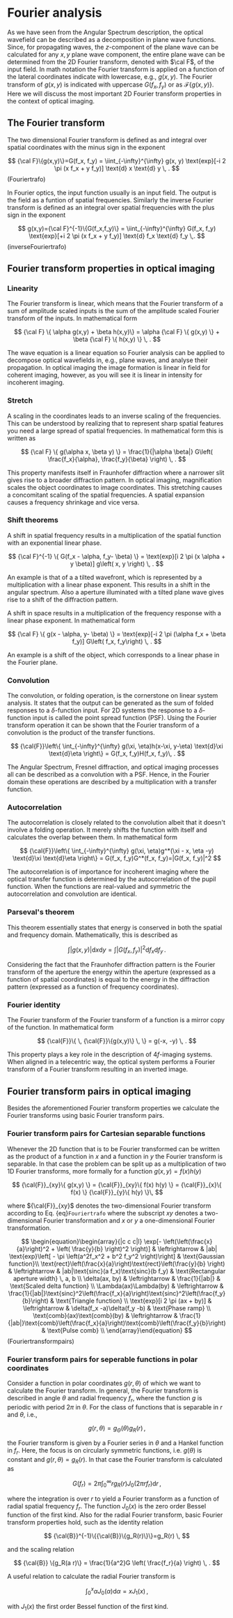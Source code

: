 # Fourier analysis

As we have seen from the Angular Spectrum description, the optical wavefield can be described as a decomposition in plane wave functions. Since, for propagating waves, the $z$-component of the plane wave can be calculated for any $x,y$ plane wave component, the entire plane wave can be determined from the 2D Fourier transform, denoted with $\cal F$, of the input field. In math notation the Fourier transform is applied on a function of the lateral coordinates indicate with lowercase, e.g., $g(x,y)$. The Fourier transform of $g(x,y)$ is indicated with uppercase $G(f_x, f_y)$ or as $\mathcal{F}\{g(x,y)\}$. Here we will discuss the most important 2D Fourier transform properties in the context of optical imaging.

## The Fourier transform
The two dimensional Fourier transform is defined as and integral over spatial coordinates with the minus sign in the exponent

$$
	{\cal F}\{g(x,y)\}=G(f_x, f_y) = \iint_{-\infty}^{\infty} g(x, y) \text{exp}[-i 2 \pi (x f_x + y f_y)] \text{d} x \text{d} y \, .
$$(Fouriertrafo)

In Fourier optics, the input function usually is an input field. The output is the field as a funtion of spatial frequencies. Similarly the inverse Fourier transform is defined as an integral over spatial frequencies with the plus sign in the exponent

$$
	g(x,y)={\cal F}^{-1}\{G(f_x,f_y)\} = \iint_{-\infty}^{\infty} G(f_x, f_y) \text{exp}[+i 2 \pi (x f_x + y f_y)] \text{d} f_x \text{d} f_y \,.
$$(inverseFouriertrafo)

## Fourier transform properties in optical imaging

### Linearity
The Fourier transform is linear, which means that the Fourier transform of a sum of amplitude scaled inputs is the sum of the amplitude scaled Fourier transform of the inputs. In mathematical form

$$
	{\cal F} \{ \alpha g(x,y)  + \beta h(x,y)\} = \alpha {\cal F} \{ g(x,y) \} + \beta {\cal F} \{ h(x,y) \} \, .
$$ 

The wave equation is a linear equation so Fourier analysis can be applied to decompose optical wavefields in, e.g., plane waves, and analyse their propagation. In optical imaging the image formation is linear in field for coherent imaging, however, as you will see it is linear in intensity for incoherent imaging.

### Stretch 
A scaling in the coordinates leads to an inverse scaling of the frequencies. This can be understood by realizing that to represent sharp spatial features you need a large spread of spatial frequencies. In mathematical form this is written as
 
$$
	{\cal F} \{  g(\alpha x, \beta y) \} = \frac{1}{|\alpha \beta|} G\left( \frac{f_x}{\alpha}, \frac{f_y}{\beta} \right) \, .
$$ 

This property manifests itself in Fraunhofer diffraction where a narrower slit gives rise to a broader diffraction pattern. In optical imaging, magnification scales the object coordinates to image coordinates. This stretching causes a concomitant scaling of the spatial frequencies. A spatial expansion causes a frequency shrinkage and vice versa.

### Shift theorems
A shift in spatial frequency results in a multiplication of the spatial function with an exponential linear phase.

$$
	{\cal F}^{-1} \{  G(f_x - \alpha, f_y- \beta) \} = \text{exp}[i 2 \pi (x \alpha + y \beta)]  g\left( x, y \right) \, .
$$ 

An example is that of a a tilted wavefront, which is represented by a multiplication with a linear phase exponent. This results in a shift in the angular spectrum. Also a aperture illuminated with a tilted plane wave gives rise to a shift of the diffraction pattern.

A shift in space results in a multiplication of the frequency response with a linear phase exponent. In mathematical form

$$
	{\cal F} \{  g(x - \alpha, y- \beta) \} = \text{exp}[-i 2 \pi (\alpha f_x + \beta f_y)]  G\left( f_x, f_y\right) \, .
$$ 

An example is a shift of the object, which corresponds to a linear phase in the Fourier plane.

### Convolution
The convolution, or folding operation, is the cornerstone on linear system analysis. It states that the output can be generated as the sum of folded responses to a $\delta$-function input. For 2D systems the response to a $\delta$-function input is called the point spread function (PSF). Using the Fourier transform operation it can be shown that the Fourier transform of a convolution is the product of the transfer functions. 

$$
	{\cal{F}}\left\{ \int_{-\infty}^{\infty} g(\xi, \eta)h(x-\xi, y-\eta) \text{d}\xi \text{d}\eta \right\} = G(f_x, f_y)H(f_x, f_y)\, .
$$   

The Angular Spectrum, Fresnel diffraction, and optical imaging processes all can be described as a convolution with a PSF. Hence, in the Fourier domain these operations are described by a multiplication with a transfer function.

### Autocorrelation
The autocorrelation is closely related to the convolution albeit that it doesn't involve a folding operation. It merely shifts the function with itself and calculates the overlap between them. In mathematical form

$$
	{\cal{F}}\left\{ \int_{-\infty}^{\infty} g(\xi, \eta)g^*(\xi - x, \eta -y) \text{d}\xi \text{d}\eta \right\} = G(f_x, f_y)G^*(f_x, f_y)=|G(f_x, f_y)|^2
$$

The autocorrelation is of importance for incoherent imaging where the optical transfer function is determined by the autocorrelation of the pupil function. When the functions are real-valued and symmetric the autocorrelation and convolution are identical.

### Parseval's theorem
This theorem essentially states that energy is conserved in both the spatial and frequency domain. Mathematically, this is described as

$$
	\int |g(x,y)| \text{d}x\text{d}y = \int |G(f_x, f_y)|^2 \text{d}f_x\text{d}f_y \, .
$$ 

Considering the fact that the Fraunhofer diffraction pattern is the Fourier transform of the aperture the energy within the aperture (expressed as a function of spatial coordinates) is equal to the energy in the diffraction pattern (expressed as a function of frequency coordinates).

### Fourier identity
The Fourier transform of the Fourier transform of a function is a mirror copy of the function. In mathematical form

$$
	{\cal{F}}\{ \, {\cal{F}}\{g(x,y)\} \, \} = g(-x, -y) \, .
$$

This property plays a key role in the description of 4$f$-imaging systems. When aligned in a telecentric way, the optical system performs a Fourier transform of a Fourier transform resulting in an inverted image.

## Fourier transform pairs in optical imaging
Besides the aforementioned Fourier transform properties we calculate the Fourier transforms using basic Fourier transform pairs.

### Fourier transform pairs for Cartesian separable functions
Whenever the 2D function that is to be Fourier transformed can be written as the product of a function in $x$ and a function in $y$ the Fourier transform is separable. In that case the problem can be split up as a multiplication of two 1D Fourier transforms, more formally for a function $g(x,y)=f(x)h(y)$

$$
	{\cal{F}}_{xy}\{  g(x,y) \} = {\cal{F}}_{xy}\{ f(x) h(y) \} = {\cal{F}}_{x}\{ f(x) \} {\cal{F}}_{y}\{ h(y) \}\, 
$$

where ${\cal{F}}_{xy}$ denotes the two-dimensional Fourier transform according to Eq. {eq}`Fouriertrafo` where the subscript $xy$ denotes a two-dimensional Fourier transformation and $x$ or $y$ a one-dimensional Fourier transformation.

$$
\begin{equation}\begin{array}{|c c c|l}
	\exp[- \left(\left(\frac{x}{a}\right)^2 + \left( \frac{y}{b} \right)^2 \right)] & \leftrightarrow & |ab| \text{exp}\left[ - \pi \left(a^2f_x^2 + b^2 f_y^2 \right)\right] & \text{Gaussian function}\\
	\text{rect}\left(\frac{x}{a}\right)\text{rect}\left(\frac{y}{b} \right) & \leftrightarrow & |ab|\text{sinc}(a f_x)\text{sinc}(b f_y) & \text{Rectangular aperture width} \, a, b \\
	\delta(ax, by) & \leftrightarrow & \frac{1}{|ab|} & \text{Scaled delta function} \\
	\Lambda(ax)\Lambda(by) & \leftrightarrow & \frac{1}{|ab|}\text{sinc}^2\left(\frac{f_x}{a}\right)\text{sinc}^2\left(\frac{f_y}{b}\right) & \text{Triangle function} \\
	\text{exp}[i 2 \pi (ax + by)] & \leftrightarrow & \delta(f_x -a)\delta(f_y -b) & \text{Phase ramp} \\
	\text{comb}(ax)\text{comb}(by) & \leftrightarrow & \frac{1}{|ab|}\text{comb}\left(\frac{f_x}{a}\right)\text{comb}\left(\frac{f_y}{b}\right) & \text{Pulse comb} \\
\end{array}\end{equation}
$$(Fouriertransformpairs)

### Fourier transform pairs for seperable functions in polar coordinates
Consider a function in polar coordinates $g(r, \theta)$ of which we want to calculate the Fourier transform. In general, the Fourier transform is described in angle $\theta$ and radial frequency $f_r$, where the function $g$ is periodic with period $2\pi$ in $\theta$. For the class of functions that is separable in $r$ and $\theta$, i.e.,

$$
	g(r, \theta) = g_{\Theta}(\theta) g_R(r) \, ,
$$

the Fourier transform is given by a Fourier series in $\theta$ and a Hankel function in $f_r$. Here, the focus is on circularly symmetric functions, i.e. $g(\theta)$ is constant and $g(r, \theta)=g_R(r)$. In that case the Fourier transform is calculated as

$$
	G(f_r) = 2 \pi \int_0^{\infty} r g_R(r) J_0(2 \pi r f_r) \text{d}r \, ,
$$

where the integration is over $r$ to yield a Fourier transform as a function of radial spatial frequency $f_r$. The function $J_0(x)$ is the zero order Bessel function of the first kind. Also for the radial Fourier transform, basic Fourier transform properties hold, such as the identity relation

$$
	{\cal{B}}^{-1}\{{\cal{B}}\{g_R(r)\}\}=g_R(r) \,
$$

and the scaling relation

$$
	{\cal{B}} \{g_R(a r)\} = \frac{1}{a^2}G \left( \frac{f_r}{a} \right)  \, .
$$

A useful relation to calculate the radial Fourier transform is

$$
	\int_0^x \alpha J_0(\alpha) \text{d}\alpha = x J_1(x) \, ,
$$

with $J_1(x)$ the first order Bessel function of the first kind. 
